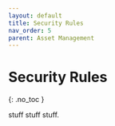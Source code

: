 ```yaml
---
layout: default
title: Security Rules
nav_order: 5
parent: Asset Management
---
```


# Security Rules
{: .no_toc }

stuff stuff stuff.
